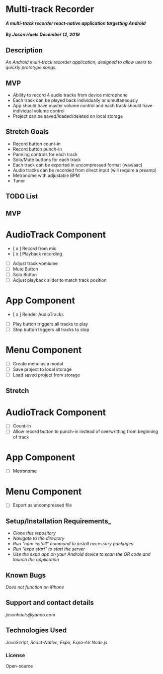 # Multi-track Recorder

#### _A multi-track recorder react-native application targetting Android_

#### By _**Jason Huels** December 12, 2019_

## Description
_An Android multi-track recorder application, designed to allow users to quickly prototype songs._

## MVP
* Ability to record 4 audio tracks from device microphone
* Each track can be played back individually or simultaneously
* App should have master volume control and each track should have individual volume control
* Project can be saved/loaded/deleted on local storage

## Stretch Goals
* Record button count-in
* Record button punch-in
* Panning controls for each track
* Solo/Mute buttons for each track
* Each track can be exported in uncompressed format (wav/aac)
* Audio tracks can be recorded from direct input (will require a preamp)
* Metronome with adjustable BPM
* Tuner 

## TODO List
## MVP
# AudioTrack Component
- [ x ] Record from mic
- [ x ] Playback recording
- [  ] Adjust track vomlume
- [  ] Mute Button
- [  ] Solo Button
- [  ] Adjust playback slider to match track position

# App Component
- [ x ] Render AudioTracks
- [  ] Play button triggers all tracks to play
- [  ] Stop button triggers all tracks to stop

# Menu Component
- [ ] Create menu as a modal
- [ ] Save project to local storage
- [ ] Load saved project from storage

## Stretch
# AudioTrack Component
- [ ] Count-in 
- [ ] Allow record button to punch-in instead of overwritting from beginning of track

# App Component
- [ ] Metronome

# Menu Component
- [ ] Export as uncompressed file

## Setup/Installation Requirements_
* _Clone this repository_
* _Navigate to the directory_
* _Run "npm install" command to install necessary packages_
* _Run "expo start" to start the server_
* _Use the expo app on your Android device to scan the QR code and launch the application_

## Known Bugs
_Does not function on iPhone_

## Support and contact details
_jasonhuels@yahoo.com_

## Technologies Used
_JavaScript, React-Native, Expo, Expo-AV Node.js_

### License
Open-source